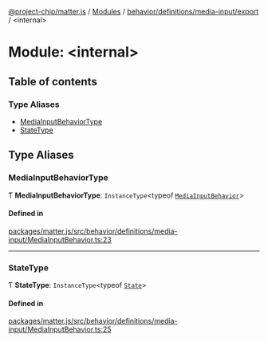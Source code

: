 [@project-chip/matter.js](../README.md) / [Modules](../modules.md) / [behavior/definitions/media-input/export](behavior_definitions_media_input_export.md) / \<internal\>

# Module: \<internal\>

## Table of contents

### Type Aliases

- [MediaInputBehaviorType](behavior_definitions_media_input_export._internal_.md#mediainputbehaviortype)
- [StateType](behavior_definitions_media_input_export._internal_.md#statetype)

## Type Aliases

### MediaInputBehaviorType

Ƭ **MediaInputBehaviorType**: `InstanceType`\<typeof [`MediaInputBehavior`](behavior_definitions_media_input_export.md#mediainputbehavior)\>

#### Defined in

[packages/matter.js/src/behavior/definitions/media-input/MediaInputBehavior.ts:23](https://github.com/project-chip/matter.js/blob/6d3b6a5d957d88a9231d6ecab4bb41f8133112be/packages/matter.js/src/behavior/definitions/media-input/MediaInputBehavior.ts#L23)

___

### StateType

Ƭ **StateType**: `InstanceType`\<typeof [`State`](../classes/behavior_definitions_media_input_export.MediaInputServer.md#state-1)\>

#### Defined in

[packages/matter.js/src/behavior/definitions/media-input/MediaInputBehavior.ts:25](https://github.com/project-chip/matter.js/blob/6d3b6a5d957d88a9231d6ecab4bb41f8133112be/packages/matter.js/src/behavior/definitions/media-input/MediaInputBehavior.ts#L25)
